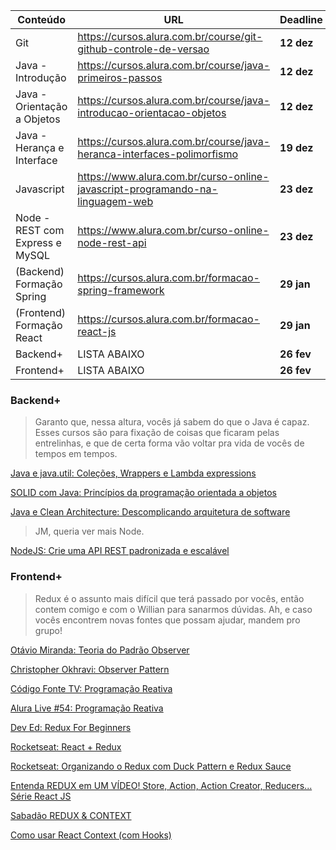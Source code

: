 | Conteúdo                    | URL                                                          | Deadline   |
| --------------------------- | ------------------------------------------------------------ | ---------- |
| Git                         | https://cursos.alura.com.br/course/git-github-controle-de-versao | **12 dez** |
| Java - Introdução           | https://cursos.alura.com.br/course/java-primeiros-passos     | **12 dez** |
| Java - Orientação a Objetos | https://cursos.alura.com.br/course/java-introducao-orientacao-objetos | **12 dez** |
| Java - Herança e Interface  | https://cursos.alura.com.br/course/java-heranca-interfaces-polimorfismo | **19 dez** | 
| Javascript | https://www.alura.com.br/curso-online-javascript-programando-na-linguagem-web | **23 dez** | 
| Node - REST com Express e MySQL | https://www.alura.com.br/curso-online-node-rest-api | **23 dez** |
| (Backend) Formação Spring | https://cursos.alura.com.br/formacao-spring-framework | **29 jan** |
| (Frontend) Formação React | https://cursos.alura.com.br/formacao-react-js | **29 jan** |
| Backend+ | LISTA ABAIXO | **26 fev** |
| Frontend+ | LISTA ABAIXO | **26 fev** |

### Backend+

> Garanto que, nessa altura, vocês já sabem do que o Java é capaz. Esses cursos são para fixação de coisas que ficaram pelas entrelinhas, e que de certa forma vão voltar pra vida de vocês de tempos em tempos.

[Java e java.util: Coleções, Wrappers e Lambda expressions](https://cursos.alura.com.br/course/java-util-lambdas)

[SOLID com Java: Princípios da programação orientada a objetos](https://cursos.alura.com.br/course/solid-orientacao-objetos-java?preRequirementFrom=java-clean-architecture)

[Java e Clean Architecture: Descomplicando arquitetura de software](https://cursos.alura.com.br/course/java-clean-architecture)

> JM, queria ver mais Node.

[NodeJS: Crie uma API REST padronizada e escalável](https://cursos.alura.com.br/course/nodejs-api-rest-padronizada-escalavel)

### Frontend+

> Redux é o assunto mais difícil que terá passado por vocês, então contem comigo e com o Willian para sanarmos dúvidas.
Ah, e caso vocês encontrem novas fontes que possam ajudar, mandem pro grupo!

[Otávio Miranda: Teoria do Padrão Observer](https://www.youtube.com/watch?v=iMV1aHaijhQ) 

[Christopher Okhravi: Observer Pattern](https://www.youtube.com/watch?v=_BpmfnqjgzQ)

[Código Fonte TV: Programação Reativa](https://www.youtube.com/watch?v=OssqXGdmbAE) 

[Alura Live #54: Programação Reativa](https://www.youtube.com/watch?v=N0ie4xe48Ng) 

[Dev Ed: Redux For Beginners](https://www.youtube.com/watch?v=CVpUuw9XSjY) 

[Rocketseat: React + Redux](https://www.youtube.com/watch?v=7L7MhxjI4PE) 

[Rocketseat: Organizando o Redux com Duck Pattern e Redux Sauce](https://www.youtube.com/watch?v=q-If9n-tUyA) 

[Entenda REDUX em UM VÍDEO! Store, Action, Action Creator, Reducers... Série React JS](https://www.youtube.com/watch?v=J0g1cv_03XQ)

[Sabadão REDUX & CONTEXT](https://youtu.be/VLZPcvsdRCg)

[Como usar React Context (com Hooks)](https://www.youtube.com/watch?v=FsCBw9X9U84)
